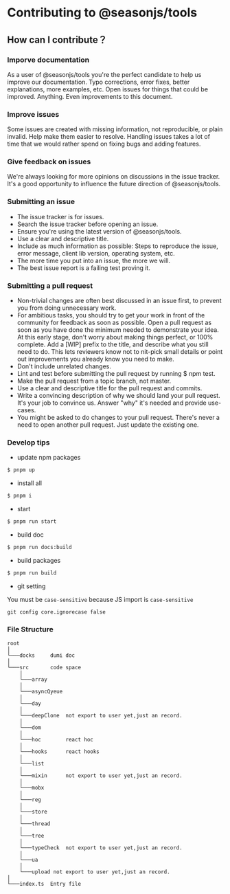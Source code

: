 # Contributing to @seasonjs/tools

## How can I contribute？

### Imporve documentation

As a user of @seasonjs/tools you're the perfect candidate to help us improve our documentation. Typo corrections, error fixes, better explanations, more examples, etc. Open issues for things that could be improved. Anything. Even improvements to this document.

### Improve issues

Some issues are created with missing information, not reproducible, or plain invalid. Help make them easier to resolve. Handling issues takes a lot of time that we would rather spend on fixing bugs and adding features.

### Give feedback on issues

We're always looking for more opinions on discussions in the issue tracker. It's a good opportunity to influence the future direction of @seasonjs/tools.

### Submitting an issue

- The issue tracker is for issues.
- Search the issue tracker before opening an issue.
- Ensure you're using the latest version of @seasonjs/tools.
- Use a clear and descriptive title.
- Include as much information as possible: Steps to reproduce the issue, error message, client lib version, operating system, etc.
- The more time you put into an issue, the more we will.
- The best issue report is a failing test proving it.

### Submitting a pull request

- Non-trivial changes are often best discussed in an issue first, to prevent you from doing unnecessary work.
- For ambitious tasks, you should try to get your work in front of the community for feedback as soon as possible. Open a pull request as soon as you have done the minimum needed to demonstrate your idea. At this early stage, don't worry about making things perfect, or 100% complete. Add a [WIP] prefix to the title, and describe what you still need to do. This lets reviewers know not to nit-pick small details or point out improvements you already know you need to make.
- Don't include unrelated changes.
- Lint and test before submitting the pull request by running $ npm test.
- Make the pull request from a topic branch, not master.
- Use a clear and descriptive title for the pull request and commits.
- Write a convincing description of why we should land your pull request. It's your job to convince us. Answer "why" it's needed and provide use-cases.
- You might be asked to do changes to your pull request. There's never a need to open another pull request. Just update the existing one.

### Develop tips

- update npm packages

```bash
$ pnpm up
```

- install all

```bash
$ pnpm i
```

- start

```bash
$ pnpm run start
```

- build doc

```bash
$ pnpm run docs:build
```

- build packages

```bash
$ pnpm run build
```

- git setting

You must be `case-sensitive` because JS import is `case-sensitive`

```
git config core.ignorecase false
```

### File Structure

```
root
│
└───docks     dumi doc
│
└───src       code space
    │
    └───array
    │
    └───asyncQyeue
    │
    └───day
    │
    └───deepClone  not export to user yet,just an record.
    │
    └───dom
    │
    └───hoc        react hoc
    │
    └───hooks      react hooks
    │
    └───list
    │
    └───mixin      not export to user yet,just an record.
    │
    └───mobx
    │
    └───reg
    │
    └───store
    │
    └───thread
    │
    └───tree
    │
    └───typeCheck  not export to user yet,just an record.
    │
    └───ua
    │
    └───upload not export to user yet,just an record.
│
└───index.ts  Entry file
```

